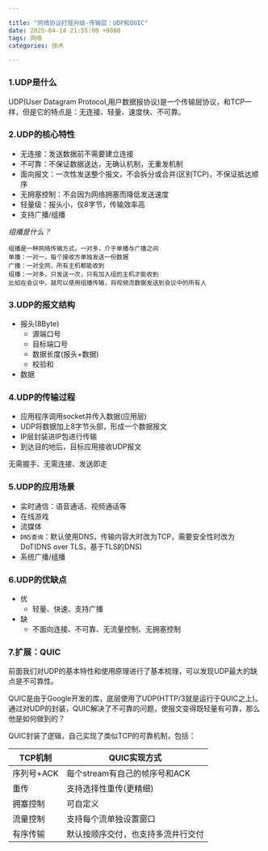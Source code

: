 ```yaml
---

title: "网络协议打怪升级-传输层：UDP和QUIC"
date: 2025-04-14 21:55:00 +0800
tags: 网络
categories: 技术

---
```


### 1.UDP是什么

UDP(User Datagram Protocol,用户数据报协议)是一个传输层协议，和TCP一样，但是它的特点是：无连接、轻量、速度快、不可靠。

### 2.UDP的核心特性

* 无连接：发送数据前不需要建立连接
* 不可靠：不保证数据送达，无确认机制，无重发机制
* 面向报文：一次性发送整个报文，不会拆分或合并(区别TCP)，不保证抵达顺序
* 无拥塞控制：不会因为网络拥塞而降低发送速度
* 轻量级：报头小，仅8字节，传输效率高
* 支持广播/组播

*组播是什么？*
```
组播是一种网络传输方式，一对多，介于单播与广播之间
单播：一对一，每个接收方单独发送一份数据
广播：一对全网，所有主机都能收到
组播：一对多，只发送一次，只有加入组的主机才能收到
比如在会议中，就可以使用组播传输，将视频流数据发送到会议中的所有人
```

### 3.UDP的报文结构

* 报头(8Byte)
  * 源端口号
  * 目标端口号
  * 数据长度(报头+数据)
  * 校验和
* 数据


### 4.UDP的传输过程

* 应用程序调用socket并传入数据(应用层)
* UDP将数据加上8字节头部，形成一个数据报文
* IP层封装进IP包进行传输
* 到达目的地后，目标应用接收UDP报文

无需握手、无需连接、发送即走

### 5.UDP的应用场景

* 实时通信：语音通话、视频通话等
* 在线游戏
* 流媒体
* `DNS查询`：默认使用DNS，传输内容大时改为TCP，需要安全性时改为DoT(DNS over TLS，基于TLS的DNS)
* 系统广播/组播

### 6.UDP的优缺点
* 优
  * 轻量、快速、支持广播
* 缺
  * 不面向连接、不可靠、无流量控制、无拥塞控制

### 7.扩展：QUIC

前面我们对UDP的基本特性和使用原理进行了基本梳理，可以发现UDP最大的缺点是不可靠性。

QUIC是由于Google开发的库，底层使用了UDP(HTTP/3就是运行于QUIC之上)。通过对UDP的封装，QUIC解决了不可靠的问题，使报文变得既轻量有可靠，那么他是如何做到的？

QUIC封装了逻辑，自己实现了类似TCP的可靠机制，包括：

| TCP机制 | QUIC实现方式 |
| --- | --- |
| 序列号+ACK | 每个stream有自己的帧序号和ACK |
| 重传 | 支持选择性重传(更精细) |
| 拥塞控制 | 可自定义 |
| 流量控制 | 支持每个流单独设置窗口 |
| 有序传输 | 默认按顺序交付，也支持多流并行交付 |





